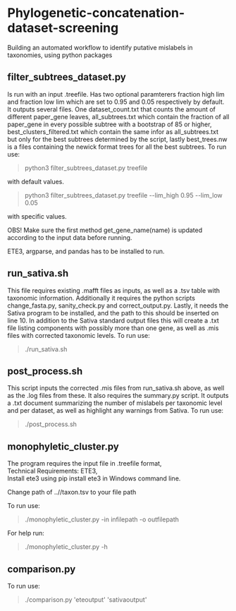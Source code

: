 # Phylogenetic-concatenation-dataset-screening
Building an automated workflow to identify putative mislabels in taxonomies, using python packages




**filter_subtrees_dataset.py**
------------

Is run with an input .treefile. Has two optional paramterers fraction high lim and fraction low lim which are set to 0.95 and 0.05 respectively by default. It outputs several files. One dataset_count.txt that counts the amount of different paper_gene leaves, all_subtrees.txt which contain the fraction of all paper_gene in every possible subtree with a bootstrap of 85 or higher, best_clusters_filtered.txt which contain the same infor as all_subtrees.txt but only for the best subtrees determined by the script, lastly best_trees.nw is a files containing the newick format trees for all the best subtrees.  To run use:
> python3 filter_subtrees_dataset.py treefile

with default values.

> python3 filter_subtrees_dataset.py treefile --lim_high 0.95 --lim_low 0.05

with specific values.

OBS! Make sure the first method get_gene_name(name) is updated according to the input data before running.

ETE3, argparse, and pandas has to be installed to run.


**run_sativa.sh**
------------
This file requires existing .mafft files as inputs, as well as a .tsv table with taxonomic information. Additionally it requires the python scripts change_fasta.py, sanity_check.py and correct_output.py. Lastly, it needs the Sativa program to be installed, and the path to this should be inserted on line 10. In addition to the Sativa standard output files this will create a .txt file listing components with possibly more than one gene, as well as .mis files with corrected taxonomic levels. To run use:
> ./run_sativa.sh

**post_process.sh**
------------
This script inputs the corrected .mis files from run_sativa.sh above, as well as the .log files from these. It also requires the summary.py script. It outputs a .txt document summarizing the number of mislabels per taxonomic level and per dataset, as well as highlight any warnings from Sativa. To run use:
> ./post_process.sh




**monophyletic_cluster.py**
------------
The program requires the input file in .treefile format, <br />
Technical Requirements: ETE3, <br />
Install ete3 using pip install ete3 in Windows command line.<br />

Change path of ..//taxon.tsv to your file path

To run use:
> ./monophyletic_cluster.py -in infilepath -o outfilepath

For help run:
> ./monophyletic_cluster.py -h



**comparison.py**
------------

To run use:
> ./comparison.py 'eteoutput' 'sativaoutput'

